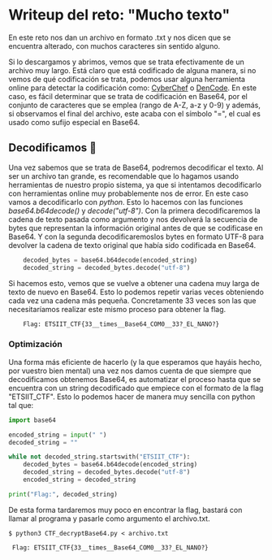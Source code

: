 # Writeup del reto: "Mucho texto"

En este reto nos dan un archivo en formato .txt y nos dicen que se encuentra alterado, con muchos caracteres sin sentido alguno.

Si lo descargamos y abrimos, vemos que se trata efectivamente de un archivo muy largo. Está claro que está codificado de alguna manera, si no vemos de qué 
codificación se trata, podemos usar alguna herramienta online para detectar la codificación como: [CyberChef](https://gchq.github.io/CyberChef/) o [DenCode](https://dencode.com/). En este caso, es fácil determinar que se trata de codificación en Base64, por el conjunto de caracteres que se emplea (rango de A-Z, a-z y 0-9) y además, si observamos el final del archivo, este acaba con el símbolo "=", el cual es usado como sufijo especial en Base64.

## Decodificamos 🔧

Una vez sabemos que se trata de Base64, podremos decodificar el texto. Al ser un archivo tan grande, es recomendable que lo hagamos usando herramientas de nuestro propio sistema, ya que si intentamos decodificarlo con herramientas online muy probablemente nos de error.
En este caso vamos a decodificarlo con _python_.
Esto lo hacemos  con las funciones _base64.b64decode()_ y _decode("utf-8")_. Con la primera decodificaremos la cadena de texto pasada como argumento y nos devolverá la secuencia de bytes que representan la información original antes de que se codificase en Base64. Y con la segunda decodificaremoslos bytes en formato UTF-8 para devolver la cadena de texto original que había sido codificada en Base64.

```py
    decoded_bytes = base64.b64decode(encoded_string)
    decoded_string = decoded_bytes.decode("utf-8")
```
Si hacemos esto, vemos que se vuelve a obtener una cadena muy larga de texto de nuevo en Base64. Esto lo podemos repetir varias veces obteniendo cada vez una cadena más pequeña. Concretamente 33 veces son las que necesitaríamos realizar este mismo proceso para obtener la flag.
```
    Flag: ETSIIT_CTF{33__times__Base64_COM0__33?_EL_NANO?}
```

### Optimización 

Una forma más eficiente de hacerlo (y la que esperamos que hayáis hecho, por vuestro bien mental) una vez nos damos cuenta de que siempre que decodificamos obtenemos Base64, es automatizar el proceso hasta que se encuentra con un string decodificado que empiece con el formato de la flag "ETSIIT_CTF". Esto lo podemos hacer de manera muy sencilla con python tal que:

```py
import base64

encoded_string = input(" ")
decoded_string = ""

while not decoded_string.startswith("ETSIIT_CTF"):
    decoded_bytes = base64.b64decode(encoded_string)
    decoded_string = decoded_bytes.decode("utf-8")
    encoded_string = decoded_string

print("Flag:", decoded_string)
```
De esta forma tardaremos muy poco en encontrar la flag, bastará con llamar al programa y pasarle como argumento el archivo.txt.

```
$ python3 CTF_decryptBase64.py < archivo.txt

 Flag: ETSIIT_CTF{33__times__Base64_COM0__33?_EL_NANO?}
```
